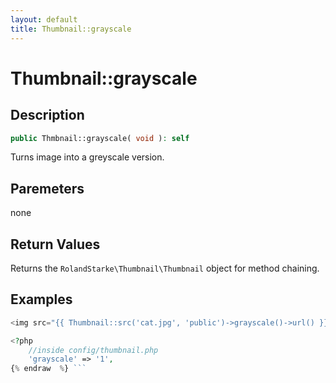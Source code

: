 ```yaml
---
layout: default
title: Thumbnail::grayscale
---
```


# Thumbnail::grayscale

## Description

```php
public Thmbnail::grayscale( void ): self
```

Turns image into a greyscale version.

## Paremeters

none

## Return Values

Returns the `RolandStarke\Thumbnail\Thumbnail` object for method chaining.

## Examples

```php {% raw  %}
<img src="{{ Thumbnail::src('cat.jpg', 'public')->grayscale()->url() }}">

<?php
    //inside config/thumbnail.php
    'grayscale' => '1',
{% endraw  %} ```
